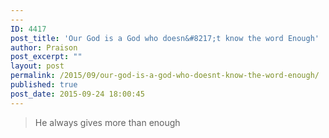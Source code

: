 ```yaml
---
---
ID: 4417
post_title: 'Our God is a God who doesn&#8217;t know the word Enough'
author: Praison
post_excerpt: ""
layout: post
permalink: /2015/09/our-god-is-a-god-who-doesnt-know-the-word-enough/
published: true
post_date: 2015-09-24 18:00:45
---
```

<blockquote>He always gives more than enough</blockquote>